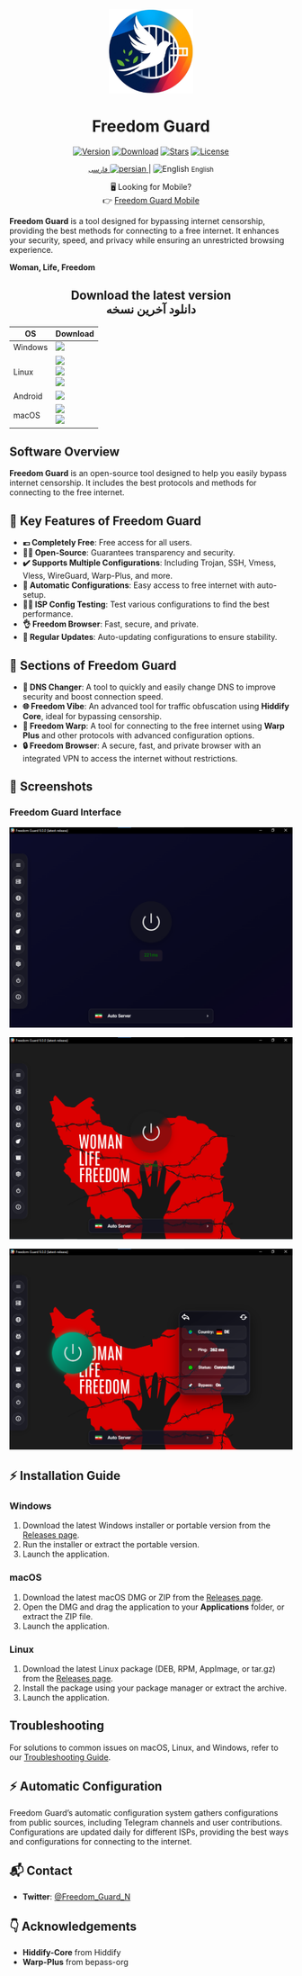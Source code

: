 <div align="center">
<img src="https://raw.githubusercontent.com/Freedom-Guard/FG_MOBILE/refs/heads/main/assets/icon/ico.png" alt="Freedom Guard Mobile Logo" width="150" />

# Freedom Guard

[![Version](https://img.shields.io/github/v/release/Freedom-Guard/Freedom-Guard?label=Version&color=blue)](https://github.com/Freedom-Guard/Freedom-Guard/releases/latest)
[![Download](https://img.shields.io/github/downloads/Freedom-Guard/Freedom-Guard/total?label=Downloads)](https://github.com/Freedom-Guard/Freedom-Guard/releases/latest)
[![Stars](https://img.shields.io/github/stars/Freedom-Guard/Freedom-Guard?style=flat&label=Stars&color=tomato
)](https://github.com/Freedom-Guard/Freedom-Guard)
<a href="https://github.com/Freedom-Guard/FG_MOBILE/blob/main/LICENSE"><img src="https://img.shields.io/github/license/Freedom-Guard/FG_MOBILE?style=flat-square&color=blue" alt="License"></a>


<p>
    <a href="README-fa.md">
    <small>فارسی</small>
    <img src='./src/svgs/ir.svg' alt='persian' style='width: 20px;height: 15px;border-radius: 3px;' />
    </a>
        | 
    <img src='./src/svgs/gb.svg' alt='English' style='width: 20px;height: 15px; border-radius: 3px;' />
    <small>English</small>
</p>

</div>


<div align="center">
  <p>🖥️ Looking for Mobile? <br>
  👉 <a href="https://github.com/Freedom-Guard/FG_MOBILE">Freedom Guard Mobile</a></p>
</div>

**Freedom Guard** is a tool designed for bypassing internet censorship, providing the best methods for connecting to a free internet. It enhances your security, speed, and privacy while ensuring an unrestricted browsing experience.

**Woman, Life, Freedom**

## <div align="center">Download the latest version <br> دانلود آخرین نسخه</div>

<div align=center>
<table>
    <thead align=center>
        <tr>
            <th>OS</th>
            <th>Download</th>
        </tr>
    </thead>
    <tbody align=left>
        <tr>
            <td>Windows</td>
            <td>
                <a href="https://github.com/Freedom-Guard/Freedom-Guard/releases/latest/download/freedom-guard-win-x64.exe"><img src="https://img.shields.io/badge/Setup-x64-2d7d9a.svg?logo=windows"></a><br>
            </td>
        </tr>
        <tr>
            <td>Linux</td>
            <td>
                <a href="https://github.com/Freedom-Guard/Freedom-Guard/releases/latest/download/freedom-guard-linux-amd64.deb"><img src="https://img.shields.io/badge/deb-x64-f84e29.svg?logo=linux"> </a><br>
                <a href="https://github.com/Freedom-Guard/Freedom-Guard/releases/latest/download/freedom-guard-linux-x86_64.AppImage"><img src="https://img.shields.io/badge/AppImage-x64-2d7d9a.svg?logo=linux"></a><br>
                <a href="https://github.com/Freedom-Guard/Freedom-Guard/releases/latest/download/freedom-guard-linux-x86_64.rpm
"><img src="https://img.shields.io/badge/rpm-x64-f84e29.svg?logo=rpm"></a><br>
            </td>
        </tr>
        </tr>
        <tr>
            <td>Android</td>
            <td>
                <a href="https://github.com/Freedom-Guard/FG_MOBILE/releases/latest/download/app-release.apk"><img src="https://img.shields.io/badge/apk-universal-f84e29.svg?logo=android"> </a><br>
            </td>
        </tr>
        <tr>
            <td>macOS</td>
            <td>
                <a href="https://github.com/Freedom-Guard/Freedom-Guard/releases/latest/download/freedom-guard-mac-x64.dmg"><img src="https://img.shields.io/badge/dmg-x64-f84e29.svg?logo=apple"> </a><br>
                <a href="https://github.com/Freedom-Guard/Freedom-Guard/releases/latest/download/freedom-guard-mac-arm64.dmg"><img src="https://img.shields.io/badge/dmg-arm64-f84e29.svg?logo=apple"> </a><br>
            </td>
        </tr>
    </tbody>

</table>
</div>

## Software Overview

**Freedom Guard** is an open-source tool designed to help you easily bypass internet censorship. It includes the best protocols and methods for connecting to the free internet.


## 🚀 Key Features of Freedom Guard

* **💶 Completely Free**: Free access for all users.
* **😶‍🌫️ Open-Source**: Guarantees transparency and security.
* **✔️ Supports Multiple Configurations**: Including Trojan, SSH, Vmess, Vless, WireGuard, Warp-Plus, and more.
* **🚀 Automatic Configurations**: Easy access to free internet with auto-setup.
* **👩‍💻 ISP Config Testing**: Test various configurations to find the best performance.
* **👌 Freedom Browser**: Fast, secure, and private.
* **🤖 Regular Updates**: Auto-updating configurations to ensure stability.


## 🚀 Sections of Freedom Guard

* **📡 DNS Changer**: A tool to quickly and easily change DNS to improve security and boost connection speed.
* **🌐 Freedom Vibe**: An advanced tool for traffic obfuscation using **Hiddify Core**, ideal for bypassing censorship.
* **🚀 Freedom Warp**: A tool for connecting to the free internet using **Warp Plus** and other protocols with advanced configuration options.
* **🔒 Freedom Browser**: A secure, fast, and private browser with an integrated VPN to access the internet without restrictions.


## 📸 Screenshots

### Freedom Guard Interface

![Screenshot 1](./screenshots/1.png)

![Screenshot 2](./screenshots/2.png)

![Screenshot 3](./screenshots/3.png)


## ⚡ Installation Guide

### **Windows**

1. Download the latest Windows installer or portable version from the [Releases page](https://github.com/Freedom-Guard/Freedom-Guard/releases).
2. Run the installer or extract the portable version.
3. Launch the application.

### **macOS**

1. Download the latest macOS DMG or ZIP from the [Releases page](https://github.com/Freedom-Guard/Freedom-Guard/releases).
2. Open the DMG and drag the application to your **Applications** folder, or extract the ZIP file.
3. Launch the application.

### **Linux**

1. Download the latest Linux package (DEB, RPM, AppImage, or tar.gz) from the [Releases page](https://github.com/Freedom-Guard/Freedom-Guard/releases).
2. Install the package using your package manager or extract the archive.
3. Launch the application.

## Troubleshooting
For solutions to common issues on macOS, Linux, and Windows, refer to our [Troubleshooting Guide](./README/freedom-guard-troubleshooting.md).

## ⚡ Automatic Configuration

Freedom Guard’s automatic configuration system gathers configurations from public sources, including Telegram channels and user contributions. Configurations are updated daily for different ISPs, providing the best ways and configurations for connecting to the internet.

## 📬 Contact

* **Twitter**: [@Freedom\_Guard\_N](https://x.com/Freedom_Guard_N)

## 👇 Acknowledgements

* **Hiddify-Core** from Hiddify
* **Warp-Plus** from bepass-org


